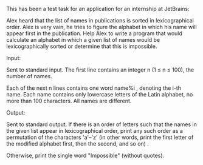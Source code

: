 This has been a test task for an application for an internship at JetBrains:

Alex heard that the list of names in publications is sorted in lexicographical order. Alex is very vain, he tries to figure the alphabet in which his name will appear first in the publication. Help Alex to write a program that would calculate an alphabet in which a given list of names would be lexicographically sorted or determine that this is impossible.

Input:

Sent to standard input. The first line contains an integer n (1 ≤ n ≤ 100), the number of names.

Each of the next n lines contains one word name%i , denoting the i-th name. Each name contains only lowercase letters of the Latin alphabet, no more than 100 characters. All names are different.

Output:

Sent to standard output.
If there is an order of letters such that the names in the given list appear in lexicographical order, print any such order as a permutation of the characters 'a'–'z' (in other words, print the first letter of the modified alphabet first, then the second, and so on) .

Otherwise, print the single word "Impossible" (without quotes).

